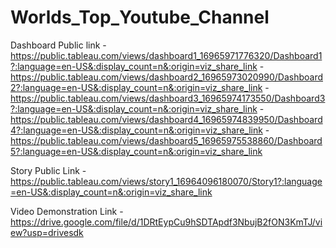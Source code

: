 # Worlds_Top_Youtube_Channel


Dashboard Public link -  https://public.tableau.com/views/dashboard1_16965971776320/Dashboard1?:language=en-US&:display_count=n&:origin=viz_share_link
                      -  https://public.tableau.com/views/dashboard2_16965973020990/Dashboard2?:language=en-US&:display_count=n&:origin=viz_share_link
                      -  https://public.tableau.com/views/dashboard3_16965974173550/Dashboard3?:language=en-US&:display_count=n&:origin=viz_share_link
                      -  https://public.tableau.com/views/dashboard4_16965974839950/Dashboard4?:language=en-US&:display_count=n&:origin=viz_share_link
                      -  https://public.tableau.com/views/dashboard5_16965975538860/Dashboard5?:language=en-US&:display_count=n&:origin=viz_share_link
                      
Story Public Link     -  https://public.tableau.com/views/story1_16964096180070/Story1?:language=en-US&:display_count=n&:origin=viz_share_link  

Video Demonstration Link - https://drive.google.com/file/d/1DRtEypCu9hSDTApdf3NbujB2fON3KmTJ/view?usp=drivesdk
